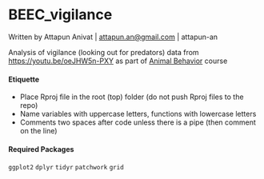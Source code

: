 # BEEC_vigilance
Written by Attapun Anivat | attapun.an@gmail.com | attapun-an

Analysis of vigilance (looking out for predators) data from https://youtu.be/oeJHW5n-PXY as part of [Animal Behavior](http://www-test.drps.ed.ac.uk/14-15/dpt/cxbilg09006.htm) course


#### Etiquette
- Place Rproj file in the root (top) folder (do not push Rproj files to the repo)
- Name variables with uppercase letters, functions with lowercase letters
- Comments two spaces after code unless there is a pipe (then comment on the line) 

#### Required Packages
`ggplot2` `dplyr` `tidyr` `patchwork` `grid`
